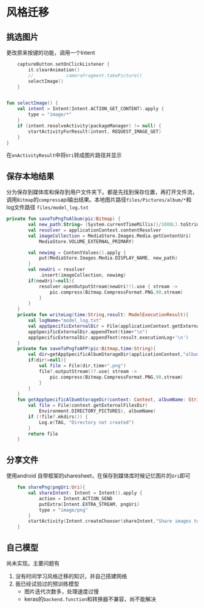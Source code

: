 # 风格迁移


## 挑选图片

更改原来按键的功能，调用一个Intent

```kotlin
    captureButton.setOnClickListener {
        it.clearAnimation()
        //            cameraFragment.takePicture()
        selectImage()
    }   


fun selectImage() {
    val intent = Intent(Intent.ACTION_GET_CONTENT).apply {
        type = "image/*"
    }
    if (intent.resolveActivity(packageManager) != null) {
        startActivityForResult(intent, REQUEST_IMAGE_GET)
    }
}
```

在`onActivityResult`中将`Uri`转成图片路径并显示



## 保存本地结果

分为保存到媒体库和保存到用户文件夹下。都是先找到保存位置，再打开文件流，调用`Bitmap`的`compress`api输出结果。本地图片路径`files/Pictures/album/*`和log文件路径 `files/model_log.txt`



```kotlin
private fun saveToPngToAlbum(pic:Bitmap) {
        val new_path:String= (System.currentTimeMillis()/1000L).toString()+"x.png"
        val resolver = applicationContext.contentResolver
        val imageCollection = MediaStore.Images.Media.getContentUri(
            MediaStore.VOLUME_EXTERNAL_PRIMARY)

        val newimg = ContentValues().apply {
            put(MediaStore.Images.Media.DISPLAY_NAME, new_path)
        }
        val newUri = resolver
            .insert(imageCollection, newimg)
        if(newUri!=null){
            resolver.openOutputStream(newUri!!).use { stream ->
                pic.compress(Bitmap.CompressFormat.PNG,90,stream)
            }
        }
    }
    private fun writeLog(time:String,result: ModelExecutionResult){
        val logName="model_log.txt"
        val appSpecificExternalDir = File(applicationContext.getExternalFilesDir(null), logName)
        appSpecificExternalDir.appendText(time+"\n")
        appSpecificExternalDir.appendText(result.executionLog+'\n')
    }
    private fun saveToPngToAPP(pic:Bitmap,time:String){
        val dir=getAppSpecificAlbumStorageDir(applicationContext,"album")
        if(dir!=null){
            val file = File(dir,time+".png")
            file?.outputStream()?.use{ stream ->
                pic.compress(Bitmap.CompressFormat.PNG,90,stream)
            }
        }
    }
    fun getAppSpecificAlbumStorageDir(context: Context, albumName: String): File? {
        val file = File(context.getExternalFilesDir(
            Environment.DIRECTORY_PICTURES), albumName)
        if (!file?.mkdirs()) {
            Log.e(TAG, "Directory not created")
        }
        return file
    }
```

## 分享文件

使用android 自带框架的sharesheet，在保存到媒体库时候记忆图片的`Uri`即可

```kotlin
    fun sharePng(pngUri:Uri){
        val shareIntent: Intent = Intent().apply {
            action = Intent.ACTION_SEND
            putExtra(Intent.EXTRA_STREAM, pngUri)
            type = "image/png"
        }
        startActivity(Intent.createChooser(shareIntent,"Share images to.."))
    }
```



## 自己模型

尚未实现。主要问题有

1. 没有时间学习风格迁移的知识，并自己搭建网络
2. 我已经试验过的预训练模型
	- 图片迭代次数多，处理速度过慢
	- keras的`backend.function`和转换器不兼容，尚不能解决
